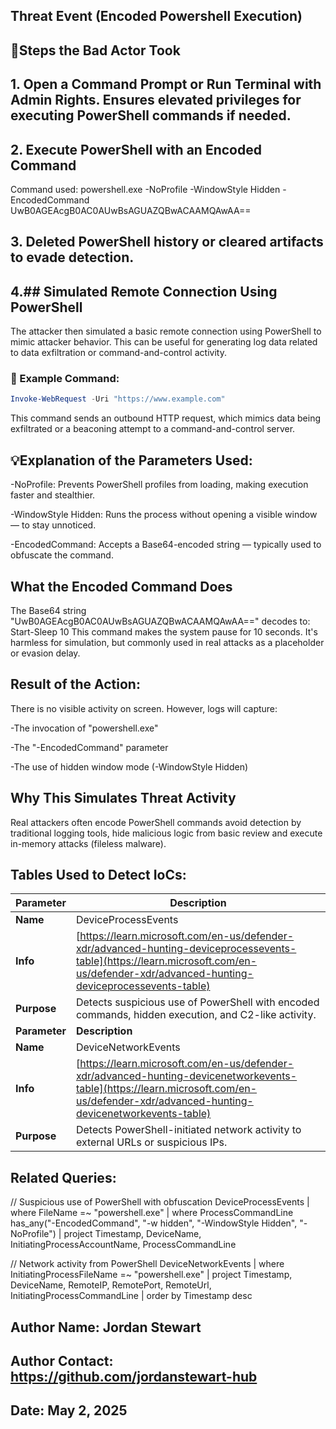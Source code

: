 ## Threat Event (Encoded Powershell Execution)

## 👣Steps the Bad Actor Took
## 1. Open a Command Prompt or Run Terminal with Admin Rights. Ensures elevated privileges for executing PowerShell commands if needed.
## 2. Execute PowerShell with an Encoded Command
Command used: powershell.exe -NoProfile -WindowStyle Hidden -EncodedCommand UwB0AGEAcgB0AC0AUwBsAGUAZQBwACAAMQAwAA==
## 3. Deleted PowerShell history or cleared artifacts to evade detection.
## 4.## Simulated Remote Connection Using PowerShell
The attacker then simulated a basic remote connection using PowerShell to mimic attacker behavior. This can be useful for generating log data related to data exfiltration or command-and-control activity.

### 🧪 Example Command:
```powershell
Invoke-WebRequest -Uri "https://www.example.com"
```
This command sends an outbound HTTP request, which mimics data being exfiltrated or a beaconing attempt to a command-and-control server.


## 💡Explanation of the Parameters Used:

-NoProfile: Prevents PowerShell profiles from loading, making execution faster and stealthier.

-WindowStyle Hidden: Runs the process without opening a visible window — to stay unnoticed.

-EncodedCommand: Accepts a Base64-encoded string — typically used to obfuscate the command.
## What the Encoded Command Does
The Base64 string "UwB0AGEAcgB0AC0AUwBsAGUAZQBwACAAMQAwAA==" decodes to: Start-Sleep 10
This command makes the system pause for 10 seconds. It's harmless for simulation, but commonly used in real attacks as a placeholder or evasion delay.
## Result of the Action:
There is no visible activity on screen. However, logs will capture:

-The invocation of "powershell.exe"

-The "-EncodedCommand" parameter

-The use of hidden window mode (-WindowStyle Hidden)
## Why This Simulates Threat Activity
Real attackers often encode PowerShell commands avoid detection by traditional logging tools, hide malicious logic from basic review and execute in-memory attacks (fileless malware).

## Tables Used to Detect IoCs:

| **Parameter** | **Description**                                                                                                                                                                        |
| ------------- | -------------------------------------------------------------------------------------------------------------------------------------------------------------------------------------- |
| **Name**      | DeviceProcessEvents                                                                                                                                                                    |
| **Info**      | [https://learn.microsoft.com/en-us/defender-xdr/advanced-hunting-deviceprocessevents-table](https://learn.microsoft.com/en-us/defender-xdr/advanced-hunting-deviceprocessevents-table) |
| **Purpose**   | Detects suspicious use of PowerShell with encoded commands, hidden execution, and C2-like activity.                                                                                    |
| **Parameter** | **Description**                                                                                                                                                                        |
| **Name**      | DeviceNetworkEvents                                                                                                                                                                    |
| **Info**      | [https://learn.microsoft.com/en-us/defender-xdr/advanced-hunting-devicenetworkevents-table](https://learn.microsoft.com/en-us/defender-xdr/advanced-hunting-devicenetworkevents-table) |
| **Purpose**   | Detects PowerShell-initiated network activity to external URLs or suspicious IPs.                                                                                                      |

## Related Queries:

// Suspicious use of PowerShell with obfuscation
DeviceProcessEvents
| where FileName =~ "powershell.exe"
| where ProcessCommandLine has_any("-EncodedCommand", "-w hidden", "-WindowStyle Hidden", "-NoProfile")
| project Timestamp, DeviceName, InitiatingProcessAccountName, ProcessCommandLine

// Network activity from PowerShell
DeviceNetworkEvents
| where InitiatingProcessFileName =~ "powershell.exe"
| project Timestamp, DeviceName, RemoteIP, RemotePort, RemoteUrl, InitiatingProcessCommandLine
| order by Timestamp desc


## Author Name: Jordan Stewart

## Author Contact: https://github.com/jordanstewart-hub

## Date: May 2, 2025
